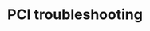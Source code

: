 ---
lang: en
layout: doc
permalink: /doc/pci-troubleshooting/
redirect_to: https://qubes-doc-rst.readthedocs.io/en/latest/user/troubleshooting/pci-troubleshooting.html
ref: 230
title: PCI troubleshooting
---